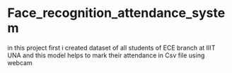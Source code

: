 # Face_recognition_attendance_system
in this project first i created dataset of all students of ECE branch at IIIT UNA
and this model helps to mark their attendance in Csv file using webcam
